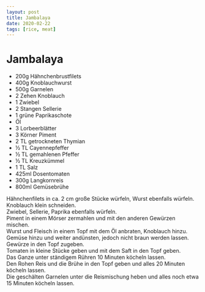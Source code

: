 ```yaml
---
layout: post
title: Jambalaya
date: 2020-02-22
tags: [rice, meat]
---
```

# Jambalaya

- 200g Hähnchenbrustfilets
- 400g Knoblauchwurst
- 500g Garnelen
- 2 Zehen Knoblauch
- 1 Zwiebel
- 2 Stangen Sellerie
- 1 grüne Paprikaschote
- Öl
- 3 Lorbeerblätter
- 3 Körner Piment
- 2 TL getrockneten Thymian
- ½ TL Cayennepfeffer
- ½ TL gemahlenen Pfeffer
- ½ TL Kreuzkümmel
- 1 TL Salz
- 425ml Dosentomaten
- 300g Langkornreis
- 800ml Gemüsebrühe

Hähnchenfilets in ca. 2 cm große Stücke würfeln, Wurst ebenfalls würfeln.  
Knoblauch klein schneiden.  
Zwiebel, Sellerie, Paprika ebenfalls würfeln.  
Piment in einem Mörser zermahlen und mit den anderen Gewürzen mischen.  
Wurst und Fleisch in einem Topf mit dem Öl anbraten, Knoblauch hinzu.  
Gemüse hinzu und weiter andünsten, jedoch nicht braun werden lassen.  
Gewürze in den Topf zugeben.  
Tomaten in kleine Stücke geben und mit dem Saft in den Topf geben.  
Das Ganze unter ständigem Rühren 10 Minuten köcheln lassen.  
Den Rohen Reis und die Brühe in den Topf geben und alles 20 Minuten köcheln lassen.  
Die geschälten Garnelen unter die Reismischung heben und alles noch etwa 15 Minuten köcheln lassen.  
